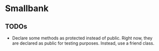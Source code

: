 # Smallbank
## TODOs
- Declare some methods as protected instead of public. Right now, they are declared as public for testing purposes. Instead, use a friend class.
